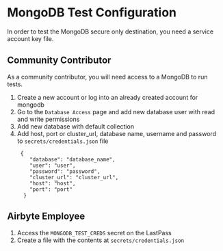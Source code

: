 # MongoDB Test Configuration

In order to test the MongoDB secure only destination, you need a service account key file.

## Community Contributor

As a community contributor, you will need access to a MongoDB to run tests.

1. Create a new account or log into an already created account for mongodb
2. Go to the `Database Access` page and add new database user with read and write permissions
3. Add new database with default collection
4. Add host, port or cluster_url, database name, username and password to `secrets/credentials.json`
   file
   ```
    {
       "database": "database_name",
       "user": "user",
       "password": "password",
       "cluster_url": "cluster_url",
       "host": "host",
       "port": "port"
     }
   ```

## Airbyte Employee

1. Access the `MONGODB_TEST_CREDS` secret on the LastPass
1. Create a file with the contents at `secrets/credentials.json`
